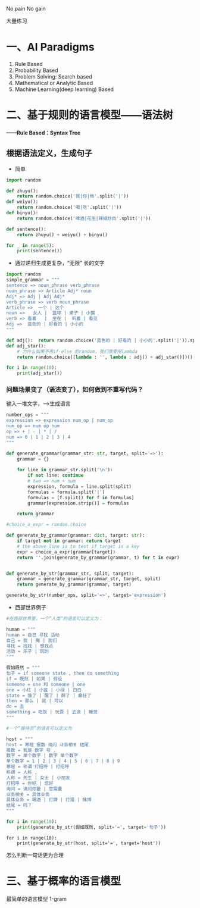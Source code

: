 No pain No gain

大量练习

# 一、AI Paradigms

1. Rule Based
2. Probability Based
3. Problem Solving: Search based
4. Mathematical or Analytic Based
5. Machine Learning(deep learning) Based



# 二、基于规则的语言模型——语法树

**——Rule Based：Syntax Tree** 

## 根据语法定义，生成句子

+ 简单

~~~python
import random

def zhuyu():
    return random.choice('我|你|他'.split('|'))
def weiyu():
    return random.choice('喝|吃'.split('|'))
def binyu():
    return random.choice('啤酒|花生|辣椒炒肉'.split('|'))

def sentence():
    return zhuyu() + weiyu() + binyu()

for _ in range(5):
    print(sentence())
~~~

+ 通过递归生成更复杂，“无限” 长的文字

~~~python
import random
simple_grammar = """
sentence => noun_phrase verb_phrase
noun_phrase => Article Adj* noun
Adj* => Adj | Adj Adj*
verb_phrase => verb noun_phrase
Article =>  一个 | 这个
noun =>   女人 |  篮球 | 桌子 | 小猫
verb => 看着   |  坐在 |  听着 | 看见
Adj =>  蓝色的 | 好看的 | 小小的
"""

def adj():  return random.choice('蓝色的 | 好看的 | 小小的'.split('|')).split()[0]
def adj_star():
    # 为什么如果不用if-else 的random，我们需要用lambda
    return random.choice([lambda : '', lambda : adj() + adj_star()])()

for i in range(10):
    print(adj_star())

~~~



### 问题场景变了（语法变了），如何做到不重写代码？

输入一堆文字，——>生成语言

~~~python
number_ops = """
expression => expression num_op | num_op
num_op => num op num 
op => + | - | * | /
num => 0 | 1 | 2 | 3 | 4 
"""

def generate_grammar(grammar_str: str, target, split='=>'):
    grammar = {}
    
    for line in grammar_str.split('\n'):
        if not line: continue
        # two => num + num
        expression, formula = line.split(split) 
        formulas = formula.split('|')        
        formulas = [f.split() for f in formulas]
        grammar[expression.strip()] = formulas

    return grammar

#choice_a_expr = random.choice

def generate_by_grammar(grammar: dict, target: str):
    if target not in grammar: return target 
    # the above line is to test if target is a key 
    expr = choice_a_expr(grammar[target])    
    return ''.join(generate_by_grammar(grammar, t) for t in expr)


def generate_by_str(grammar_str, split, target):
    grammar = generate_grammar(grammar_str, target, split)
    return generate_by_grammar(grammar, target)

generate_by_str(number_ops, split='=>', target='expression')

~~~



+ 西部世界例子

~~~python
#在西部世界里，一个”人类“的语言可以定义为：

human = """
human = 自己 寻找 活动
自己 = 我 | 俺 | 我们 
寻找 = 找找 | 想找点 
活动 = 乐子 | 玩的
"""

假如既然 = """
句子 = if someone state , then do something
if = 既然 | 如果 | 假设
someone = one 和 someone | one
one = 小红 | 小蓝 | 小绿 | 白白
state = 饿了 | 醒了 | 醉了 | 癫狂了
then = 那么 | 就 | 可以
do = 去  
something = 吃饭 | 玩耍 | 去浪 | 睡觉
"""

#一个“接待员”的语言可以定义为

host = """
host = 寒暄 报数 询问 业务相关 结尾 
报数 = 我是 数字 号 ,
数字 = 单个数字 | 数字 单个数字 
单个数字 = 1 | 2 | 3 | 4 | 5 | 6 | 7 | 8 | 9 
寒暄 = 称谓 打招呼 | 打招呼
称谓 = 人称 ,
人称 = 先生 | 女士 | 小朋友
打招呼 = 你好 | 您好 
询问 = 请问你要 | 您需要
业务相关 = 具体业务
具体业务 = 喝酒 | 打牌 | 打猎 | 赌博
结尾 = 吗？
"""
~~~



~~~python
for i in range(10):
    print(generate_by_str(假如既然, split='=', target='句子'))
~~~



~~~
for i in range(10):
    print(generate_by_str(host, split='=', target='host'))
~~~



怎么判断一句话更为合理

# 三、基于概率的语言模型

最简单的语言模型 1-gram

